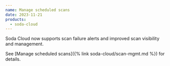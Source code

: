```yaml
---
name: Manage scheduled scans
date: 2023-11-21
products:
  - soda-cloud
---
```


Soda Cloud now supports scan failure alerts and improved scan visibility and management. 

See [Manage scheduled scans]({% link soda-cloud/scan-mgmt.md %}) for details.